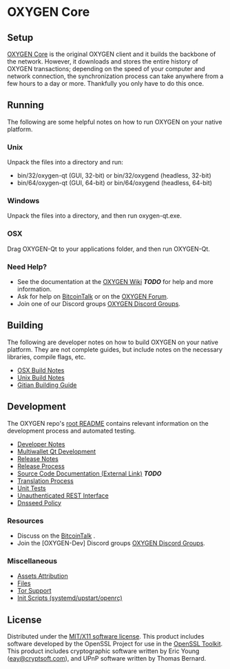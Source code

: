 OXYGEN Core
=====================

Setup
---------------------
[OXYGEN Core](http://OXYGENcoin.com) is the original OXYGEN client and it builds the backbone of the network. However, it downloads and stores the entire history of OXYGEN transactions; depending on the speed of your computer and network connection, the synchronization process can take anywhere from a few hours to a day or more. Thankfully you only have to do this once.

Running
---------------------
The following are some helpful notes on how to run OXYGEN on your native platform.

### Unix

Unpack the files into a directory and run:

- bin/32/oxygen-qt (GUI, 32-bit) or bin/32/oxygend (headless, 32-bit)
- bin/64/oxygen-qt (GUI, 64-bit) or bin/64/oxygend (headless, 64-bit)

### Windows

Unpack the files into a directory, and then run oxygen-qt.exe.

### OSX

Drag OXYGEN-Qt to your applications folder, and then run OXYGEN-Qt.

### Need Help?

* See the documentation at the [OXYGEN Wiki](https://en.bitcoin.it/wiki/Main_Page) ***TODO***
for help and more information.
* Ask for help on [BitcoinTalk](https://bitcointalk.org/index.php) or on the [OXYGEN Forum](http://OXYGENcoin.com/).
* Join one of our Discord groups [OXYGEN Discord Groups](https://discord.gg/YcnvMqt).

Building
---------------------
The following are developer notes on how to build OXYGEN on your native platform. They are not complete guides, but include notes on the necessary libraries, compile flags, etc.

- [OSX Build Notes](build-osx.md)
- [Unix Build Notes](build-unix.md)
- [Gitian Building Guide](gitian-building.md)

Development
---------------------
The OXYGEN repo's [root README](https://github.com/Crypto-Developer/blob/master/README.md) contains relevant information on the development process and automated testing.

- [Developer Notes](developer-notes.md)
- [Multiwallet Qt Development](multiwallet-qt.md)
- [Release Notes](release-notes.md)
- [Release Process](release-process.md)
- [Source Code Documentation (External Link)](https://dev.visucore.com/bitcoin/doxygen/) ***TODO***
- [Translation Process](translation_process.md)
- [Unit Tests](unit-tests.md)
- [Unauthenticated REST Interface](REST-interface.md)
- [Dnsseed Policy](dnsseed-policy.md)

### Resources

* Discuss on the [BitcoinTalk](https://bitcointalk.org/index.php?topic=1262920.0) .
* Join the [OXYGEN-Dev] Discord groups [OXYGEN Discord Groups](https://discord.gg/YcnvMqt).

### Miscellaneous
- [Assets Attribution](assets-attribution.md)
- [Files](files.md)
- [Tor Support](tor.md)
- [Init Scripts (systemd/upstart/openrc)](init.md)

License
---------------------
Distributed under the [MIT/X11 software license](http://www.opensource.org/licenses/mit-license.php).
This product includes software developed by the OpenSSL Project for use in the [OpenSSL Toolkit](https://www.openssl.org/). This product includes
cryptographic software written by Eric Young ([eay@cryptsoft.com](mailto:eay@cryptsoft.com)), and UPnP software written by Thomas Bernard.
